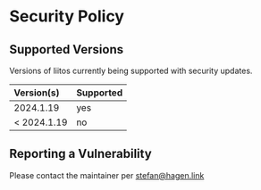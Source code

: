 # Security Policy

## Supported Versions

Versions of liitos currently being supported with security updates.

| Version(s)  | Supported |
|:------------|:----------|
| 2024.1.19   | yes       |
| < 2024.1.19 | no        |

## Reporting a Vulnerability

Please contact the maintainer per stefan@hagen.link
